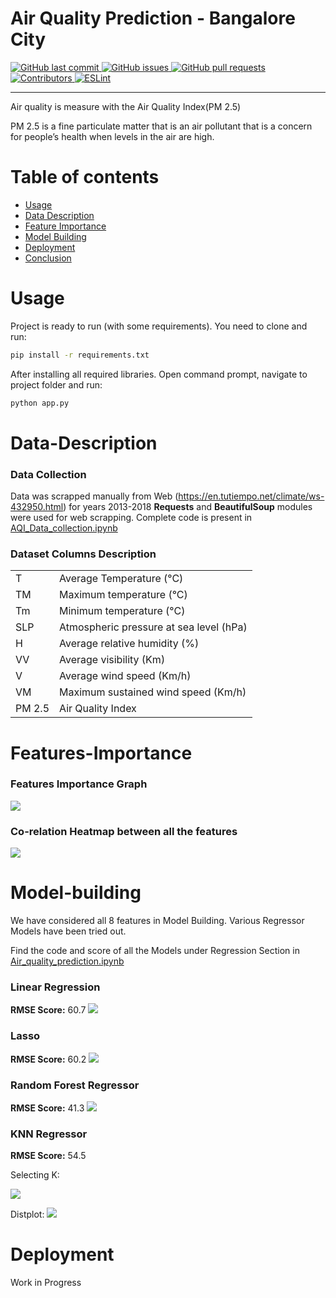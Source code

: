 # Air Quality Prediction - Bangalore City
<a href="https://github.com/ravikant436/Air-Quality-prediction/commits/master" target="_blank">
  <img src="https://img.shields.io/github/last-commit/ravikant436/Air-Quality-prediction?style=flat-square" alt="GitHub last commit">
</a>

<a href="https://github.com/ravikant436/Air-Quality-prediction/issues" target="_blank">
  <img src="https://img.shields.io/github/issues/ravikant436/Air-Quality-prediction?style=flat-square&color=red" alt="GitHub issues">
</a>

<a href="https://github.com/ravikant436/Air-Quality-prediction/pulls" target="_blank">
  <img src="https://img.shields.io/github/issues-pr/ravikant436/Air-Quality-prediction?style=flat-square&color=blue" alt="GitHub pull requests">
</a>

<a href="https://github.com/ravikant436/Air-Quality-prediction#contribute" target="_blank">
  <img alt="Contributors" src="https://img.shields.io/badge/all_contributors-1-orange.svg?style=flat-square">
</a>

<a href="https://standardjs.com" target="_blank">
  <img alt="ESLint" src="https://img.shields.io/badge/code_style-standard-brightgreen.svg?style=flat-square">
</a>
<hr>

Air quality is measure with the Air Quality Index(PM 2.5)

PM 2.5 is a fine particulate matter that is an air pollutant that is a concern for people’s health when levels in the air are high.

# Table of contents

- [Usage](#usage)
- [Data Description](#Data-Description)
- [Feature Importance](#Features-Importance)
- [Model Building](#Model-building)
- [Deployment](#Deployment)
- [Conclusion](#conclusion)

# Usage

Project is ready to run (with some requirements). You need to clone and run:
```sh
pip install -r requirements.txt
```

After installing all required libraries. Open command prompt, navigate to project folder and run:
```sh
python app.py
```

# Data-Description

### Data Collection
Data was scrapped manually from Web (https://en.tutiempo.net/climate/ws-432950.html) for years 2013-2018
**Requests** and **BeautifulSoup** modules were used for web scrapping. Complete code is present in <a href="https://github.com/ravikant436/Air-Quality-prediction/blob/main/AQI_Data_collection.ipynb">AQI_Data_collection.ipynb</a> 

### Dataset Columns Description

<table>
  <tr><td>T</td><td>Average Temperature (°C)</td></tr>
  <tr><td>TM</td><td>Maximum temperature (°C)</td></tr>
  <tr><td>Tm</td><td>Minimum temperature (°C)</td></tr>
  <tr><td>SLP</td><td>Atmospheric pressure at sea level (hPa)</td></tr>
  <tr><td>H</td><td>Average relative humidity (%)</td></tr>
  <tr><td>VV</td><td>Average visibility (Km)</td></tr>
  <tr><td>V</td><td>Average wind speed (Km/h)</td></tr>
  <tr><td>VM</td><td>Maximum sustained wind speed (Km/h)</td></tr>
  <tr><td>PM 2.5</td><td>Air Quality Index</td></tr>
</table>

# Features-Importance

### Features Importance Graph

<img src="https://github.com/ravikant436/Air-Quality-prediction/blob/main/images/feature-importance.png"/>

### Co-relation Heatmap between all the features

<img src="https://github.com/ravikant436/Air-Quality-prediction/blob/main/images/corr-graph-aqi.png"/>

# Model-building

We have considered all 8 features in Model Building. Various Regressor Models have been tried out. 

Find the code and score of all the Models under Regression Section in <a href="https://github.com/ravikant436/Air-Quality-prediction/blob/main/Air_quality_prediction.ipynb">Air_quality_prediction.ipynb</a>

### Linear Regression
**RMSE Score:** 60.7
<img src="https://github.com/ravikant436/Air-Quality-prediction/blob/main/images/linear_regression.png" />

### Lasso 
**RMSE Score:** 60.2
<img src="https://github.com/ravikant436/Air-Quality-prediction/blob/main/images/lasso.png" />

### Random Forest Regressor
**RMSE Score:** 41.3
<img src="https://github.com/ravikant436/Air-Quality-prediction/blob/main/images/random_forest.png" />

### KNN Regressor
**RMSE Score:** 54.5

Selecting K:

<img src="https://github.com/ravikant436/Air-Quality-prediction/blob/main/images/knn-tuning.png" />

Distplot:
<img src="https://github.com/ravikant436/Air-Quality-prediction/blob/main/images/knn.png" />

# Deployment

Work in Progress
